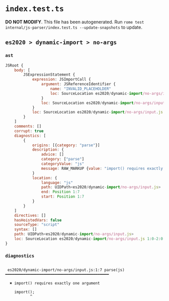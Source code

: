 # `index.test.ts`

**DO NOT MODIFY**. This file has been autogenerated. Run `rome test internal/js-parser/index.test.ts --update-snapshots` to update.

## `es2020 > dynamic-import > no-args`

### `ast`

```javascript
JSRoot {
	body: [
		JSExpressionStatement {
			expression: JSImportCall {
				argument: JSReferenceIdentifier {
					name: "INVALID_PLACEHOLDER"
					loc: SourceLocation es2020/dynamic-import/no-args/input.js 1:7-1:7
				}
				loc: SourceLocation es2020/dynamic-import/no-args/input.js 1:6-1:8
			}
			loc: SourceLocation es2020/dynamic-import/no-args/input.js 1:0-1:9
		}
	]
	comments: []
	corrupt: true
	diagnostics: [
		{
			origins: [{category: "parse"}]
			description: {
				advice: []
				category: ["parse"]
				categoryValue: "js"
				message: RAW_MARKUP {value: "import() requires exactly one argument"}
			}
			location: {
				language: "js"
				path: UIDPath<es2020/dynamic-import/no-args/input.js>
				end: Position 1:7
				start: Position 1:7
			}
		}
	]
	directives: []
	hasHoistedVars: false
	sourceType: "script"
	syntax: []
	path: UIDPath<es2020/dynamic-import/no-args/input.js>
	loc: SourceLocation es2020/dynamic-import/no-args/input.js 1:0-2:0
}
```

### `diagnostics`

```

 es2020/dynamic-import/no-args/input.js:1:7 parse(js) ━━━━━━━━━━━━━━━━━━━━━━━━━━━━━━━━━━━━━━━━━━━━━━

  ✖ import() requires exactly one argument

    import();
           ^


```
